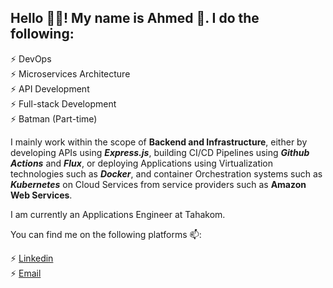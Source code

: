 ## Hello 👋🏼! My name is Ahmed 🎱. I do the following:

⚡ DevOps\
⚡ Microservices Architecture\
⚡ API Development\
⚡ Full-stack Development\
⚡ Batman (Part-time)


I mainly work within the scope of **Backend and Infrastructure**, either by developing APIs using _**Express.js**_, building CI/CD Pipelines using _**Github Actions**_ and _**Flux**_, or deploying Applications using Virtualization technologies such as _**Docker**_, and container Orchestration systems such as _**Kubernetes**_ on Cloud Services from service providers such as **Amazon Web Services**.


I am currently an Applications Engineer at Tahakom.

You can find me on the following platforms 📫:

⚡ [Linkedin](https://www.linkedin.com/in/ahmed-al-osaimi-03b6181ab/)\
⚡ [Email](mailto:ahmed.fcit88@gmail.com)
